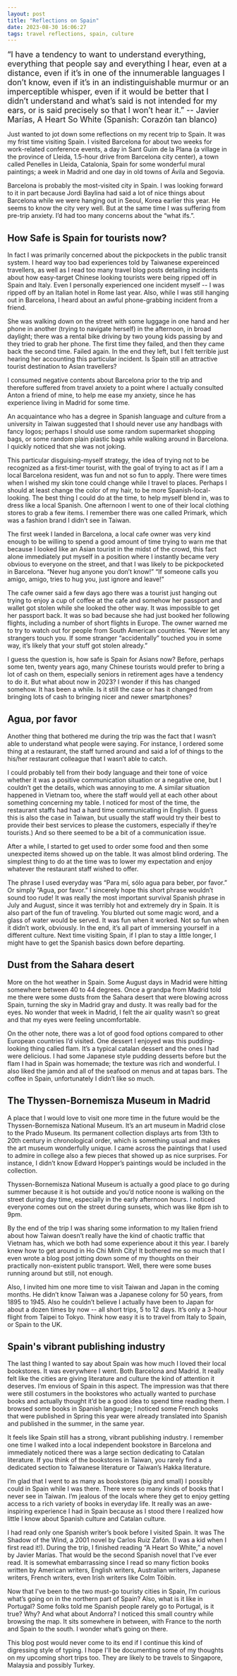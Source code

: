 ```yaml
---
layout: post
title: "Reflections on Spain"
date: 2023-08-30 16:06:27
tags: travel reflections, spain, culture
---
```


<div style="font-size: 18px"> “I have a tendency to want to understand everything, everything that people say and everything I hear, even at a distance, even if it’s in one of the innumerable languages I don’t know, even if it’s in an indistinguishable murmur or an imperceptible whisper, even if it would be better that I didn’t understand and what’s said is not intended for my ears, or is said precisely so that I won’t hear it.” --  Javier Marías, A Heart So White (Spanish: Corazón tan blanco)
</div> 

Just wanted to jot down some reflections on my recent trip to Spain. It was my frist time visiting Spain. I visited Barcelona for about two weeks for work-related conference events, a day in Sant Guim de la Plana (a village in the province of Lleida, 1.5-hour drive from Barcelona city center), a town called Penelles in Lleida, Catalonia, Spain for some wonderful mural paintings; a week in Madrid and one day in old towns of Ávila and Segovia.

Barcelona is probably the most-visited city in Spain. I was looking forward to it in part because Jordi Baylina had said a lot of nice things about Barcelona while we were hanging out in Seoul, Korea earlier this year. He seems to know the city very well. But at the same time I was suffering from pre-trip anxiety. I’d had too many concerns about the “what ifs.”. 

## How Safe is Spain for tourists now?
In fact I was primarily concerned about the pickpockets in the public transit system. I heard way too bad experiences told by Taiwanese expereinced travellers, as well as I read too many travel blog posts detailing incidents about how easy-target Chinese looking tourists were being ripped off in Spain and Italy. Even I personally experienced one incident myself -- I was ripped off by an Italian hotel in Rome last year. Also, while I was still hanging out in Barcelona, I heard about an awful phone-grabbing incident from a friend.

She was walking down on the street with some luggage in one hand and her phone in another (trying to navigate herself) in the afternoon, in broad daylight; there was a rental bike driving by two young kids passing by and they tried to grab her phone. The first time they failed, and then they came back the second time. Failed again. In the end they left, but I felt terrible just hearing her accounting this particular incident. Is Spain still an attractive tourist destination to Asian travellers?

I consumed negative contents about Barcelona prior to the trip and therefore suffered from travel anxiety to a point where I actually consulted Anton a friend of mine, to help me ease my anxiety, since he has experience living in Madrid for some time.

An acquaintance who has a degree in Spanish language and culture from a university in Taiwan suggested that I should never use any handbags with fancy logos; perhaps I should use some random supermarket shopping bags, or some random plain plastic bags while walking around in Barcelona. I quickly noticed that she was not joking.

This particular disguising-myself strategy, the idea of trying not to be recognized as a first-timer tourist, with the goal of trying to act as if I am a local Barcelona resident, was fun and not so fun to apply. There were times when I wished my skin tone could change while I travel to places. Perhaps I should at least change the color of my hair, to be more Spanish-local-looking. The best thing I could do at the time, to help myself blend in, was to dress like a local Spanish. One afternoon I went to one of their local clothing stores to grab a few items. I remember there was one called Primark, which was a fashion brand I didn’t see in Taiwan.

The first week I landed in Barcelona, a local cafe owner was very kind enough to be willing to spend a good amount of time trying to warn me that because I looked like an Asian tourist in the midst of the crowd, this fact alone immediately put myself in a position where I instantly became very obvious to everyone on the street, and that I was likely to be pickpocketed in Barcelona. “Never hug anyone you don’t know!” “If someone calls you amigo, amigo, tries to hug you, just ignore and leave!”

The cafe owner said a few days ago there was a tourist just hanging out trying to enjoy a cup of coffee at the cafe and somehow her passport and wallet got stolen while she looked the other way. It was impossible to get her passport back. It was so bad because she had just booked her following flights, including a number of short flights in Europe. The owner warned me to try to watch out for people from South American countries. “Never let any strangers touch you. If some stranger “accidentally” touched you in some way, it’s likely that your stuff got stolen already.” 

I guess the question is, how safe is Spain for Asians now? Before, perhaps some ten, twenty years ago, many Chinese tourists would prefer to bring a lot of cash on them, especially seniors in retirement ages have a tendency to do it. But what about now in 2023? I wonder if this has changed somehow. It has been a while. Is it still the case or has it changed from bringing lots of cash to bringing nicer and newer smartphones?

## Agua, por favor
Another thing that bothered me during the trip was the fact that I wasn’t able to understand what people were saying. For instance, I ordered some thing at a restaurant, the staff turned around and said a lof of things to the his/her restaurant colleague that I wasn’t able to catch.

I could probably tell from their body language and their tone of voice whether it was a positive communication situation or a negative one, but I couldn’t get the details, which was annoying to me. A similar situation happened in Vietnam too, where the staff would yell at each other about something concerning my table. I noticed for most of the time, the restaurant staffs had had a hard time communicating in English. (I guess this is also the case in Taiwan, but usually the staff would try their best to provide their best services to please the customers, especially if they’re tourists.) And so there seemed to be a bit of a communication issue.

After a while, I started to get used to order some food and then some unexpected items showed up on the table. It was almost blind ordering. The simplest thing to do at the time was to lower my expectation and enjoy whatever the restaurant staff wished to offer. 

The phrase I used everyday was “Para mí, sólo agua para beber, por favor.” Or simply “Agua, por favor.” I sincerely hope this short phrase wouldn’t sound too rude! It was really the most important survival Spanish phrase in July and August, since it was terribly hot and extremely dry in Spain. It is also part of the fun of traveling. You blurted out some magic word, and a glass of water would be served. It was fun when it worked. Not so fun when it didn’t work, obviously. In the end, it’s all part of immersing yourself in a different culture. Next time visiting Spain, if I plan to stay a little longer, I might have to get the Spanish basics down before departing.

## Dust from the Sahara desert
More on the hot weather in Spain. Some August days in Madrid were hitting somewhere between 40 to 44 degrees. Once a grandpa from Madrid told me there were some dusts from the Sahara desert that were blowing across Spain, turning the sky in Madrid gray and dusty. It was really bad for the eyes. No wonder that week in Madrid, I felt the air quality wasn’t so great and that my eyes were feeling uncomfortable.

On the other note, there was a lot of good food options compared to other European countries I’d visited. One dessert I enjoyed was this pudding-looking thing called flam. It’s a typical catalan dessert and the ones I had were delicious. I had some Japanese style pudding desserts before but the flam I had in Spain was homemade; the texture was rich and wonderful. I also liked the jamón and all of the seafood on menus and at tapas bars. The coffee in Spain, unfortunately I didn’t like so much.

## The Thyssen-Bornemisza Museum in Madrid
A place that I would love to visit one more time in the future would be the Thyssen-Bornemisza National Museum. It’s an art museum in Madrid close to the Prado Museum. Its permanent collection displays arts from 13th to 20th century in chronological order, which is something usual and makes the art museum wonderfully unique. I came across the paintings that I used to admire in college also a few pieces that showed up as nice surprises. For instance, I didn’t know Edward Hopper’s paintings would be included in the collection.

Thyssen-Bornemisza National Museum is actually a good place to go during summer because it is hot outside and you’d notice noone is walking on the street during day time, especially in the early afternoon hours. I noticed everyone comes out on the street during sunsets, which was like 8pm ish to 9pm.

By the end of the trip I was sharing some information to my Italien friend about how Taiwan doesn’t really have the kind of chaotic traffic that Vietnam has, which we both had some experience about it this year. I barely knew how to get around in Ho Chi Minh City! It bothered me so much that I even wrote a blog post jotting down some of my thoughts on their practically non-existent public transport. Well, there were some buses running around but still, not enough.

Also, I invited him one more time to visit Taiwan and Japan in the coming months. He didn’t know Taiwan was a Japanese colony for 50 years, from 1895 to 1945. Also he couldn’t believe I actually have been to Japan for about a dozen times by now -- all short trips, 5 to 12 days. It’s only a 3-hour flight from Taipei to Tokyo. Think how easy it is to travel from Italy to Spain, or Spain to the UK.

## Spain's vibrant publishing industry
The last thing I wanted to say about Spain was how much I loved their local bookstores. It was everywhere I went. Both Barcelona and Madrid. It really felt like the cities are giving literature and culture the kind of attention it deserves. I’m envious of Spain in this aspect. The impression was that there were still costumers in the bookstores who actually wanted to purchase books and actually thought it’d be a good idea to spend time reading them. I browsed some books in Spanish language; I noticed some French books that were published in Spring this year were already translated into Spanish and published in the summer, in the same year.

It feels like Spain still has a strong, vibrant publishing industry. I remember one time I walked into a local independent bookstore in Barcelona and immediately noticed there was a large section dedicating to Catalan literature. If you think of the bookstores in Taiwan, you rarely find a dedicated section to Taiwanese literature or Taiwan’s Hakka literature.

I’m glad that I went to as many as bookstores (big and small) I possibly could in Spain while I was there. There were so many kinds of books that I never see in Taiwan. I’m jealous of the locals where they get to enjoy getting access to a rich variety of books in everyday life. It really was an awe-inspiring experience I had in Spain because as I stood there I realized how little I know about Spanish culture and Catalan culture.

I had read only one Spanish writer’s book before I visited Spain. It was The Shadow of the Wind, a 2001 novel by Carlos Ruiz Zafón. (I was a kid when I first read it!). During the trip, I finished reading “A Heart So White,” a novel by Javier Marías. That would be the second Spanish novel that I’ve ever read. It is somewhat embarrassing since I read so many fiction books written by American writers, English writers, Australian writers, Japanese writers, French writers, even Irish writers like Colm Tóibín.

Now that I’ve been to the two must-go touristy cities in Spain, I’m curious what’s going on in the northern part of Spain? Also, what is it like in Portugal? Some folks told me Spanish people rarely go to Portugal, is it true? Why? And what about Andorra? I noticed this small country while browsing the map. It sits somewhere in between, with France to the north and Spain to the south. I wonder what’s going on there.

This blog post would never come to its end if I continue this kind of digressing style of typing. I hope I'll be documenting some of my thoughts on my upcoming short trips too. They are likely to be travels to Singapore, Malaysia and possibly Turkey.
